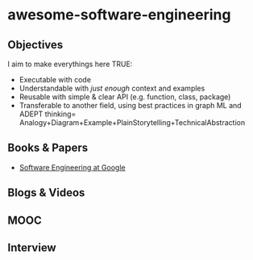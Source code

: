 # awesome-software-engineering

## Objectives
I aim to make everythings here TRUE:
- Executable with code
- Understandable with *just enough* context and examples
- Reusable with simple & clear API (e.g. function, class, package)
- Transferable to another field, using best practices in graph ML and  ADEPT thinking= Analogy+Diagram+Example+PlainStorytelling+TechnicalAbstraction




## Books & Papers
- [Software Engineering at Google](https://abseil.io/resources/swe-book)

## Blogs & Videos

## MOOC

## Interview

